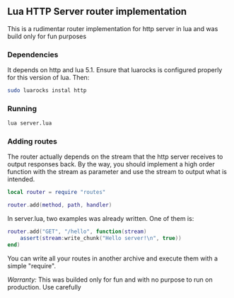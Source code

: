 ## Lua HTTP Server router implementation

This is a rudimentar router implementation for http server in lua and was build only for fun purposes

### Dependencies

It depends on http and lua 5.1. Ensure that luarocks is configured properly for this version of lua. Then:

```bash
sudo luarocks instal http
```
### Running

```bash
lua server.lua
```

### Adding routes

The router actually depends on the stream that the http server receives to output responses back. By the way, you should implement a high order function with the stream as parameter and use the stream to output what is intended.

```lua
local router = require "routes"

router.add(method, path, handler)
```

In server.lua, two examples was already written. One of them is:

```lua
router.add("GET", "/hello", function(stream)
    assert(stream:write_chunk("Hello server!\n", true))
end)
```

You can write all your routes in another archive and execute them with a simple "require".

*Warranty:* This was builded only for fun and with no purpose to run on production. Use carefully